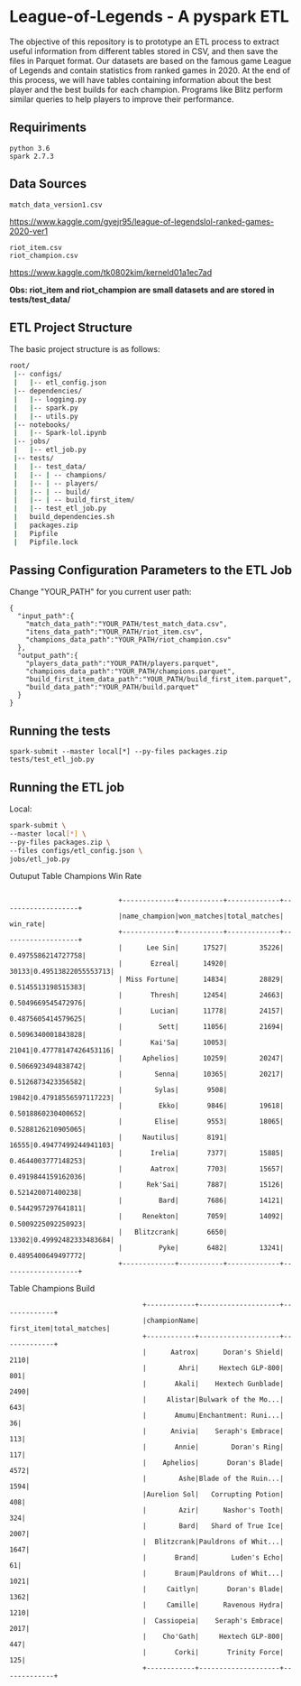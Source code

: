 # League-of-Legends - A pyspark ETL

The objective of this repository is to prototype an ETL process to extract useful information from different tables stored in CSV, and then save the files in Parquet format. Our datasets are based on the famous game League of Legends and contain statistics from ranked games in 2020. At the end of this process, we will have tables containing information about the best player and the best builds for each champion. Programs like Blitz perform similar queries to help players to improve their performance.

## Requiriments
```
python 3.6
spark 2.7.3
```


## Data Sources
```
match_data_version1.csv
```
https://www.kaggle.com/gyejr95/league-of-legendslol-ranked-games-2020-ver1
```
riot_item.csv
riot_champion.csv
```
https://www.kaggle.com/tk0802kim/kerneld01a1ec7ad

<b>Obs: riot_item and riot_champion are small datasets and are stored in tests/test_data/</b>


## ETL Project Structure

The basic project structure is as follows:

```bash
root/
 |-- configs/
 |   |-- etl_config.json
 |-- dependencies/
 |   |-- logging.py
 |   |-- spark.py
 |   |-- utils.py
 |-- notebooks/
 |   |-- Spark-lol.ipynb
 |-- jobs/
 |   |-- etl_job.py
 |-- tests/
 |   |-- test_data/
 |   |-- | -- champions/
 |   |-- | -- players/
 |   |-- | -- build/
 |   |-- | -- build_first_item/
 |   |-- test_etl_job.py
 |   build_dependencies.sh
 |   packages.zip
 |   Pipfile
 |   Pipfile.lock
```

## Passing Configuration Parameters to the ETL Job
Change "YOUR_PATH" for you current user path:
```
{
  "input_path":{
    "match_data_path":"YOUR_PATH/test_match_data.csv",
    "itens_data_path":"YOUR_PATH/riot_item.csv",
    "champions_data_path":"YOUR_PATH/riot_champion.csv"
  },
  "output_path":{
    "players_data_path":"YOUR_PATH/players.parquet",
    "champions_data_path":"YOUR_PATH/champions.parquet",
    "build_first_item_data_path":"YOUR_PATH/build_first_item.parquet",
    "build_data_path":"YOUR_PATH/build.parquet"
  }
}
```

## Running the tests
```
spark-submit --master local[*] --py-files packages.zip tests/test_etl_job.py
```

## Running the ETL job

Local:
```bash
spark-submit \
--master local[*] \
--py-files packages.zip \
--files configs/etl_config.json \
jobs/etl_job.py
```

Outuput
Table Champions Win Rate
```

                           +-------------+-----------+-------------+-------------------+
                           |name_champion|won_matches|total_matches|           win_rate|
                           +-------------+-----------+-------------+-------------------+
                           |      Lee Sin|      17527|        35226| 0.4975586214727758|
                           |       Ezreal|      14920|        30133|0.49513822055553713|
                           | Miss Fortune|      14834|        28829| 0.5145513198515383|
                           |       Thresh|      12454|        24663| 0.5049669545472976|
                           |       Lucian|      11778|        24157| 0.4875605414579625|
                           |         Sett|      11056|        21694| 0.5096340001843828|
                           |       Kai'Sa|      10053|        21041|0.47778147426453116|
                           |     Aphelios|      10259|        20247| 0.5066923494838742|
                           |        Senna|      10365|        20217| 0.5126873423356582|
                           |        Sylas|       9508|        19842|0.47918556597117223|
                           |         Ekko|       9846|        19618| 0.5018860230400652|
                           |        Elise|       9553|        18065| 0.5288126210905065|
                           |     Nautilus|       8191|        16555|0.49477499244941103|
                           |       Irelia|       7377|        15885| 0.4644003777148253|
                           |       Aatrox|       7703|        15657| 0.4919844159162036|
                           |      Rek'Sai|       7887|        15126|  0.521420071400238|
                           |         Bard|       7686|        14121| 0.5442957297641811|
                           |     Renekton|       7059|        14092| 0.5009225092250923|
                           |   Blitzcrank|       6650|        13302|0.49992482333483684|
                           |         Pyke|       6482|        13241| 0.4895400649497772|
                           +-------------+-----------+-------------+-------------------+
```

Table Champions Build
```
                                 +------------+--------------------+-------------+
                                 |championName|          first_item|total_matches|
                                 +------------+--------------------+-------------+
                                 |      Aatrox|      Doran's Shield|         2110|
                                 |        Ahri|     Hextech GLP-800|          801|
                                 |       Akali|    Hextech Gunblade|         2490|
                                 |     Alistar|Bulwark of the Mo...|          643|
                                 |       Amumu|Enchantment: Runi...|           36|
                                 |      Anivia|    Seraph's Embrace|          113|
                                 |       Annie|        Doran's Ring|          117|
                                 |    Aphelios|       Doran's Blade|         4572|
                                 |        Ashe|Blade of the Ruin...|         1594|
                                 |Aurelion Sol|   Corrupting Potion|          408|
                                 |        Azir|      Nashor's Tooth|          324|
                                 |        Bard|   Shard of True Ice|         2007|
                                 |  Blitzcrank|Pauldrons of Whit...|         1647|
                                 |       Brand|        Luden's Echo|           61|
                                 |       Braum|Pauldrons of Whit...|         1021|
                                 |     Caitlyn|       Doran's Blade|         1362|
                                 |     Camille|      Ravenous Hydra|         1210|
                                 |  Cassiopeia|    Seraph's Embrace|         2017|
                                 |    Cho'Gath|     Hextech GLP-800|          447|
                                 |       Corki|       Trinity Force|          125|
                                 +------------+--------------------+-------------+
```


